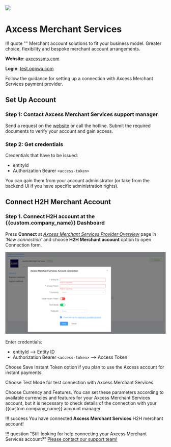 <img src="https://static.openfintech.io/payment_providers/axcessmerchantservices/logo.png?w=400" width="400px" >

# Axcess Merchant Services

!!! quote ""
    Merchant account solutions to fit your business model. Greater choice, flexibility and bespoke merchant account arrangements.

**Website**: [axcesssms.com](https://www.axcessms.com/)

**Login**: [test.oppwa.com](https://test.oppwa.com/authentication/v1/login)

Follow the guidance for setting up a connection with Axcess Merchant Services payment provider.

## Set Up Account

### Step 1: Contact Axcess Merchant Services support manager

Send a request on the [website](https://www.axcessms.com/) or call the hotline. Submit the required documents to verify your account and gain access.

### Step 2: Get credentials

Credentials that have to be issued:

* entityId
* Authorization Bearer `<access-token>`

You can gain them from your account administrator (or take from the backend UI if you have specific administration rights).

<!--
## Connect Provider Account

### Step 1. Connect account at the {{custom.company_name}} Dashboard

Press **Connect** at [*Axcess Merchant Services Provider Overview*]({{custom.dashboard_base_url}}connect-directory/payment-providers/axcessmerchantservices/general) page in *'New connection'* and choose **Provider account** option to open Connection form.

![Connect](images/provider-account.png)

Enter credentials:

[//]: # (Also, choose Test Mode for test connection with Axcess Merchant Services, and P2P mode for connection in  peer-to-peer payment network.)

!!! success
    You have connected **Axcess Merchant Services** account!
-->

## Connect H2H Merchant Account

### Step 1. Connect H2H account at the {{custom.company_name}} Dashboard

Press **Connect** at [*Axcess Merchant Services Provider Overview*]({{custom.dashboard_base_url}}connect-directory/payment-providers/axcessmerchantservices/general) page in *'New connection'* and choose **H2H Merchant account** option to open Connection form.

![Connect](images/h2h-merchant-account.png)

Enter credentials:

* entityId --> Entity ID
* Authorization Bearer `<access-token>` --> Access Token

Choose Save Instant Token option if you plan to use the Axcess account for instant payments.

Choose Test Mode for test connection with Axcess Merchant Services.

Choose Currency and Features. You can set these parameters according to available currencies and features for your Axcess Merchant Services account, but it is necessary to check details of the connection with your {{custom.company_name}} account manager.

!!! success
    You have connected **Axcess Merchant Services** H2H merchant account!

!!! question "Still looking for help connecting your Axcess Merchant Services account?"
    [Please contact our support team!](mailto:{{custom.support_email}})
